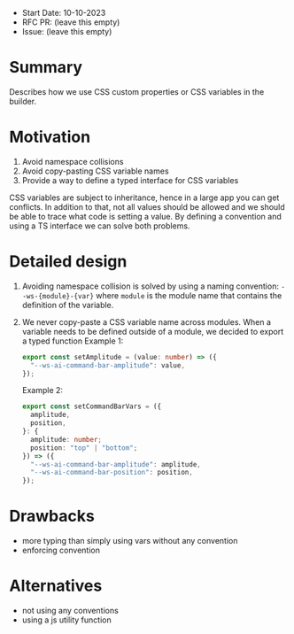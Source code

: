 - Start Date: 10-10-2023
- RFC PR: (leave this empty)
- Issue: (leave this empty)

# Summary

Describes how we use CSS custom properties or CSS variables in the builder.

# Motivation

1. Avoid namespace collisions
2. Avoid copy-pasting CSS variable names
3. Provide a way to define a typed interface for CSS variables

CSS variables are subject to inheritance, hence in a large app you can get conflicts. In addition to that, not all values should be allowed and we should be able to trace what code is setting a value.
By defining a convention and using a TS interface we can solve both problems.

# Detailed design

1. Avoiding namespace collision is solved by using a naming convention: `--ws-{module}-{var}` where `module` is the module name that contains the definition of the variable.
2. We never copy-paste a CSS variable name across modules. When a variable needs to be defined outside of a module, we decided to export a typed function
   Example 1:

   ```ts
   export const setAmplitude = (value: number) => ({
     "--ws-ai-command-bar-amplitude": value,
   });
   ```

   Example 2:

   ```ts
   export const setCommandBarVars = ({
     amplitude,
     position,
   }: {
     amplitude: number;
     position: "top" | "bottom";
   }) => ({
     "--ws-ai-command-bar-amplitude": amplitude,
     "--ws-ai-command-bar-position": position,
   });
   ```

# Drawbacks

- more typing than simply using vars without any convention
- enforcing convention

# Alternatives

- not using any conventions
- using a js utility function

